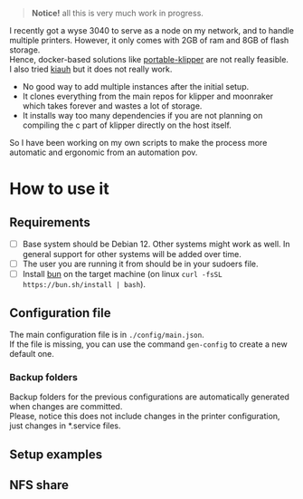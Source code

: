 > **Notice!** all this is very much work in progress.

I recently got a wyse 3040 to serve as a node on my network, and to handle multiple printers. However, it only comes with 2GB of ram and 8GB of flash storage.  
Hence, docker-based solutions like [portable-klipper](https://github.com/KaruroChori/portable-klipper) are not really feasible.  
I also tried [kiauh](https://github.com/dw-0/kiauh) but it does not really work.

- No good way to add multiple instances after the initial setup.
- It clones everything from the main repos for klipper and moonraker which takes forever and wastes a lot of storage.
- It installs way too many dependencies if you are not planning on compiling the c part of klipper directly on the host itself.

So I have been working on my own scripts to make the process more automatic and ergonomic from an automation pov.

# How to use it

## Requirements

- [ ] Base system should be Debian 12. Other systems might work as well. In general support for other systems will be added over time.
- [ ] The user you are running it from should be in your sudoers file.
- [ ] Install [bun](https://github.com/oven-sh/bun) on the target machine (on linux `curl -fsSL https://bun.sh/install | bash`).

## Configuration file

The main configuration file is in `./config/main.json`.  
If the file is missing, you can use the command `gen-config` to create a new default one.

### Backup folders

Backup folders for the previous configurations are automatically generated when changes are committed.  
Please, notice this does not include changes in the printer configuration, just changes in \*.service files.

## Setup examples

## NFS share
